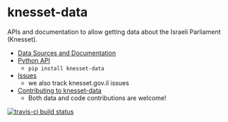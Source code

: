 # knesset-data
APIs and documentation to allow getting data about the Israeli Parliament (Knesset).

* [Data Sources and Documentation](/Data%20Sources.md)
* [Python API](/python/README.md)
  * `pip install knesset-data`
* [Issues](https://github.com/hasadna/knesset-dataservice/issues)
  * we also track knesset.gov.il issues
* [Contributing to knesset-data](/CONTRIBUTING.md)
  * Both data and code contributions are welcome!

[![travis-ci build status](https://travis-ci.org/hasadna/knesset-data.svg)](https://travis-ci.org/hasadna/knesset-data)
